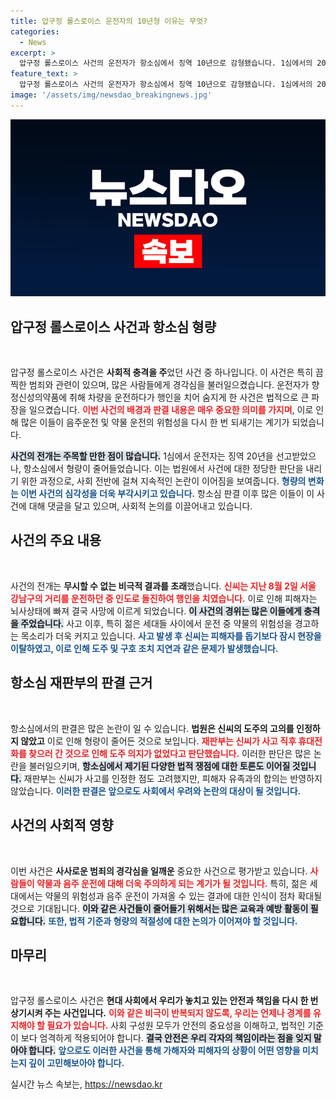 ```yaml
---
title: 압구정 롤스로이스 운전자의 10년형 이유는 무엇?
categories:
  - News
excerpt: >
  압구정 롤스로이스 사건의 운전자가 항소심에서 징역 10년으로 감형됐습니다. 1심에서의 20년 형량이 절반으로 줄어든 이유는 도주의 고의가 불확실하다는 재판부 판단 때문. 진실은 과연 무엇일까요? 클릭해서 사건의 전말을 확인하세요!
feature_text: >
  압구정 롤스로이스 사건의 운전자가 항소심에서 징역 10년으로 감형됐습니다. 1심에서의 20년 형량이 절반으로 줄어든 이유는 도주의 고의가 불확실하다는 재판부 판단 때문. 진실은 과연 무엇일까요? 클릭해서 사건의 전말을 확인하세요!
image: '/assets/img/newsdao_breakingnews.jpg'
---
```


<p><img src="/assets/img/newsdao_breakingnews.jpg" alt="implanttips 속보" /></p>

<h2 data-ke-size="size26">압구정 롤스로이스 사건과 항소심 형량</h2>

<p data-ke-size="size16">&nbsp;</p>

<p>압구정 롤스로이스 사건은 <b>사회적 충격을 주</b>었던 사건 중 하나입니다. 이 사건은 특히 끔찍한 범죄와 관련이 있으며, 많은 사람들에게 경각심을 불러일으켰습니다. 운전자가 향정신성의약품에 취해 차량을 운전하다가 행인을 치어 숨지게 한 사건은 법적으로 큰 파장을 일으켰습니다. <b><span style="color: #ee2323;">이번 사건의 배경과 판결 내용은 매우 중요한 의미를 가지며</span></b>, 이로 인해 많은 이들이 음주운전 및 약물 운전의 위험성을 다시 한 번 되새기는 계기가 되었습니다. </p>

<p><b><span style="background-color: #21538527;">사건의 전개는 주목할 만한 점이 많습니다.</span></b> 1심에서 운전자는 징역 20년을 선고받았으나, 항소심에서 형량이 줄어들었습니다. 이는 법원에서 사건에 대한 정당한 판단을 내리기 위한 과정으로, 사회 전반에 걸쳐 지속적인 논란이 이어짐을 보여줍니다. <b><span style="color: #1a5490;">형량의 변화는 이번 사건의 심각성을 더욱 부각시키고 있습니다.</span></b> 항소심 판결 이후 많은 이들이 이 사건에 대해 댓글을 달고 있으며, 사회적 논의를 이끌어내고 있습니다.</p>

<h2 data-ke-size="size26">사건의 주요 내용</h2>

<p data-ke-size="size16">&nbsp;</p>

<p>사건의 전개는 <b>무시할 수 없는 비극적 결과를 초래</b>했습니다. <b><span style="color: #ee2323;">신씨는 지난 8월 2일 서울 강남구의 거리를 운전하던 중 인도로 돌진하여 행인을 치였습니다.</span></b> 이로 인해 피해자는 뇌사상태에 빠져 결국 사망에 이르게 되었습니다. <b><span style="background-color: #21538527;">이 사건의 경위는 많은 이들에게 충격을 주었습니다.</span></b> 사고 이후, 특히 젊은 세대들 사이에서 운전 중 약물의 위험성을 경고하는 목소리가 더욱 커지고 있습니다. <b><span style="color: #1a5490;">사고 발생 후 신씨는 피해자를 돕기보다 잠시 현장을 이탈하였고, 이로 인해 도주 및 구호 조치 지연과 같은 문제가 발생했습니다.</span></b></p>

<h2 data-ke-size="size26">항소심 재판부의 판결 근거</h2>

<p data-ke-size="size16">&nbsp;</p>

<p>항소심에서의 판결은 많은 논란이 일 수 있습니다. <b>법원은 신씨의 도주의 고의를 인정하지 않았고</b> 이로 인해 형량이 줄어든 것으로 보입니다. <b><span style="color: #ee2323;">재판부는 신씨가 사고 직후 휴대전화를 찾으러 간 것으로 인해 도주 의지가 없었다고 판단했습니다.</span></b> 이러한 판단은 많은 논란을 불러일으키며, <b><span style="background-color: #21538527;">항소심에서 제기된 다양한 법적 쟁점에 대한 토론도 이어질 것입니다.</span></b> 재판부는 신씨가 사고를 인정한 점도 고려했지만, 피해자 유족과의 합의는 반영하지 않았습니다. <b><span style="color: #1a5490;">이러한 판결은 앞으로도 사회에서 우려와 논란의 대상이 될 것입니다.</span></b></p>

<h2 data-ke-size="size26">사건의 사회적 영향</h2>

<p data-ke-size="size16">&nbsp;</p>

<p>이번 사건은 <b>사사로운 범죄의 경각심을 일깨운</b> 중요한 사건으로 평가받고 있습니다. <b><span style="color: #ee2323;">사람들이 약물과 음주 운전에 대해 더욱 주의하게 되는 계기가 될 것입니다.</span></b> 특히, 젊은 세대에서는 약물의 위험성과 음주 운전이 가져올 수 있는 결과에 대한 인식이 점차 확대될 것으로 기대됩니다. <b><span style="background-color: #21538527;">이와 같은 사건들이 줄어들기 위해서는 많은 교육과 예방 활동이 필요합니다.</span></b> <b><span style="color: #1a5490;">또한, 법적 기준과 형량의 적절성에 대한 논의가 이어져야 할 것입니다.</span></b> </p>

<h2 data-ke-size="size26">마무리</h2>

<p data-ke-size="size16">&nbsp;</p>

<p>압구정 롤스로이스 사건은 <b>현대 사회에서 우리가 놓치고 있는 안전과 책임을 다시 한 번 상기시켜 주는 사건입니다.</b> <b><span style="color: #ee2323;">이와 같은 비극이 반복되지 않도록, 우리는 언제나 경계를 유지해야 할 필요가 있습니다.</span></b> 사회 구성원 모두가 안전의 중요성을 이해하고, 법적인 기준이 보다 엄격하게 적용되어야 합니다. <b><span style="background-color: #21538527;">결국 안전은 우리 각자의 책임이라는 점을 잊지 말아야 합니다.</span></b> <b><span style="color: #1a5490;">앞으로도 이러한 사건을 통해 가해자와 피해자의 상황이 어떤 영향을 미치는지 깊이 고민해보아야 합니다.</span></b></p>

<p data-ke-size="size16"></p>
실시간 뉴스 속보는, <a href="https://newsdao.kr" rel="dofollow">https://newsdao.kr</a>



